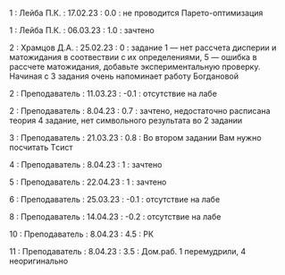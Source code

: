 1 : Лейба П.К. : 17.02.23 : 0.0 : не проводится Парето-оптимизация

1 : Лейба П.К. : 06.03.23 : 1.0 : зачтено

2 : Храмцов Д.А. : 25.02.23 : 0 : задание 1 — нет рассчета дисперии и матожидания в соотвествии с их определениями, 5 — ошибка в рассчете матожидания, добавьте экспериментальную проверку. Начиная с 3 задания очень напоминает работу Богдановой

2 : Преподаватель : 11.03.23 : -0.1 : отсутствие на лабе

2 : Преподаватель : 8.04.23 : 0.7 : зачтено, недостаточно расписана теория 4 задание, нет символьного результата во 2 задании

3 : Преподаватель : 21.03.23 : 0.8 : Во втором задании Вам нужно посчитать Tсист

4 : Преподаватель : 8.04.23 : 1 : зачтено

5 : Преподаватель : 22.04.23 : 1 : зачтено

6 : Преподаватель : 25.03.23 : -0.1 : отсутствие на лабе

8 : Преподаватель : 14.04.23 : -0.2 : отсутствие на лабе

10 : Преподаватель : 8.04.23 : 4.5 : РК

11 : Преподаватель : 8.04.23 : 3.5 : Дом.раб. 1 перемудрили, 4 неоригинально
